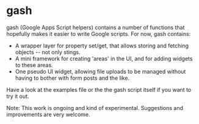 gash
====

gash (Google Apps Script helpers) contains a number of functions that hopefully
makes it easier to write Google scripts. For now, gash contains:

* A wrapper layer for property set/get, that allows storing and fetching
  objects -- not only stings.
* A mini framework for creating 'areas' in the UI, and for adding widgets to
  these areas.
* One pseudo UI widget, allowing file uploads to be managed without having to
  bother with form posts and the like.

Have a look at the examples file or the the gash script itself if you want to
try it out.

Note: This work is ongoing and kind of experimental. Suggestions and
improvements are very welcome.
